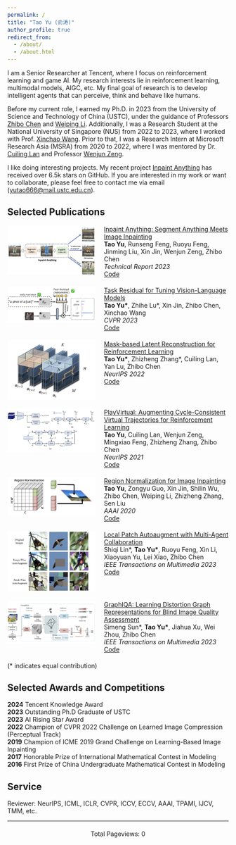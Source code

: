 ```yaml
---
permalink: /
title: "Tao Yu (俞涛)"
author_profile: true
redirect_from: 
  - /about/
  - /about.html
---
```


I am a Senior Researcher at Tencent, where I focus on reinforcement learning and game AI. My research interests lie in reinforcement learning, multimodal models, AIGC, etc. My final goal of research is to develop intelligent agents that can perceive, think and behave like humans.

Before my current role, I earned my Ph.D. in 2023 from the University of Science and Technology of China (USTC), under the guidance of Professors [Zhibo Chen](https://faculty.ustc.edu.cn/chenzhibo/) and [Weiping Li](https://ieeexplore.ieee.org/author/37349978300). Additionally, I was a Research Student at the National University of Singapore (NUS) from 2022 to 2023, where I worked with Prof. [Xinchao Wang](https://sites.google.com/site/sitexinchaowang/). Prior to that, I was a Research Intern at Microsoft Research Asia (MSRA) from 2020 to 2022, where I was mentored by Dr. [Cuiling Lan](https://www.microsoft.com/en-us/research/people/culan/) and Professor [Wenjun Zeng](https://www.eitech.edu.cn/?p=leader-Wenjun%20Zeng&tid=19&lang=en).

I like doing interesting projects. My recent project [Inpaint Anything](https://github.com/geekyutao/inpaint-anything) has received over 6.5k stars on GitHub. If you are interested in my work or want to collaborate, please feel free to contact me via email (yutao666@mail.ustc.edu.cn).


Selected Publications
------
<div class="publication" style="display: flex; align-items: flex-start; margin-bottom: 20px;">
  <img src="../images/inpaint-anything.png" alt="Paper Image 1" style="max-width: 200px; height: auto; margin-right: 20px;">
  <div class="publication-details">
    <a href="https://arxiv.org/pdf/2304.06790">Inpaint Anything: Segment Anything Meets Image Inpainting</a><br>
    <b>Tao Yu</b>, Runseng Feng, Ruoyu Feng, Jinming Liu, Xin Jin, Wenjun Zeng, Zhibo Chen <br>
    <em>Technical Report 2023</em> <br>
    <a href="https://github.com/geekyutao/Inpaint-Anything">Code</a>
  </div>
</div>

<div class="publication" style="display: flex; align-items: flex-start; margin-bottom: 20px;">
  <img src="../images/taskres.png" alt="Paper Image 2" style="max-width: 200px; height: auto; margin-right: 20px;">
  <div class="publication-details">
    <a href="https://arxiv.org/pdf/2211.10277">Task Residual for Tuning Vision-Language Models</a><br>
    <b>Tao Yu*</b>, Zhihe Lu*, Xin Jin, Zhibo Chen, Xinchao Wang <br>
    <em>CVPR 2023</em> <br>
    <a href="https://github.com/geekyutao/TaskRes">Code</a>
  </div>
</div>

<div class="publication" style="display: flex; align-items: flex-start; margin-bottom: 20px;">
  <img src="../images/mlr.png" alt="Paper Image 2" style="max-width: 200px; height: auto; margin-right: 20px;">
  <div class="publication-details">
    <a href="https://arxiv.org/pdf/2201.12096">Mask-based Latent Reconstruction for Reinforcement Learning</a><br>
    <b>Tao Yu*</b>, Zhizheng Zhang*, Cuiling Lan, Yan Lu, Zhibo Chen <br>
    <em>NeurIPS 2022</em> <br>
    <a href="https://github.com/microsoft/Mask-based-Latent-Reconstruction">Code</a>
  </div>
</div>

<div class="publication" style="display: flex; align-items: flex-start; margin-bottom: 20px;">
  <img src="../images/playvirtual.png" alt="Paper Image 2" style="max-width: 200px; height: auto; margin-right: 20px;">
  <div class="publication-details">
    <a href="https://arxiv.org/pdf/2106.04152">PlayVirtual: Augmenting Cycle-Consistent Virtual Trajectories for Reinforcement Learning</a><br>
    <b>Tao Yu</b>, Cuiling Lan, Wenjun Zeng, Mingxiao Feng, Zhizheng Zhang, Zhibo Chen <br>
    <em>NeurIPS 2021</em> <br>
    <a href="https://github.com/microsoft/PlayVirtual">Code</a>
  </div>
</div>

<div class="publication" style="display: flex; align-items: flex-start; margin-bottom: 20px;">
  <img src="../images/rn.png" alt="Paper Image 2" style="max-width: 200px; height: auto; margin-right: 20px;">
  <div class="publication-details">
    <a href="https://arxiv.org/pdf/1911.10375">Region Normalization for Image Inpainting</a><br>
    <b>Tao Yu</b>, Zongyu Guo, Xin Jin, Shilin Wu, Zhibo Chen, Weiping Li, Zhizheng Zhang, Sen Liu <br>
    <em>AAAI 2020</em> <br>
    <a href="https://github.com/geekyutao/RN">Code</a>
  </div>
</div>

<div class="publication" style="display: flex; align-items: flex-start; margin-bottom: 20px;">
  <img src="../images/paa.png" alt="Paper Image 2" style="max-width: 200px; height: auto; margin-right: 20px;">
  <div class="publication-details">
    <a href="https://arxiv.org/pdf/2103.11099">Local Patch Autoaugment with Multi-Agent Collaboration</a><br>
    Shiqi Lin*, <b>Tao Yu*</b>, Ruoyu Feng, Xin Li, Xiaoyuan Yu, Lei Xiao, Zhibo Chen <br>
    <em>IEEE Transactions on Multimedia 2023</em> <br>
    <a href="https://github.com/LinShiqi047/PatchAutoAugment">Code</a>
  </div>
</div>

<div class="publication" style="display: flex; align-items: flex-start; margin-bottom: 20px;">
  <img src="../images/graphiqa.png" alt="Paper Image 2" style="max-width: 200px; height: auto; margin-right: 20px;">
  <div class="publication-details">
    <a href="https://arxiv.org/pdf/2103.07666">GraphIQA: Learning Distortion Graph Representations for Blind Image Quality Assessment</a><br>
    Simeng Sun*, <b>Tao Yu*</b>, Jiahua Xu, Wei Zhou, Zhibo Chen <br>
    <em>IEEE Transactions on Multimedia 2023</em> <br>
    <a href="https://github.com/geekyutao/GraphIQA">Code</a>
  </div>
</div>
(* indicates equal contribution)

Selected Awards and Competitions
------
<ul style="list-style-type: none; padding: 0;">
  <li><strong>2024</strong>   Tencent Knowledge Award</li>
  <li><strong>2023</strong>   Outstanding Ph.D Graduate of USTC</li>
  <li><strong>2023</strong>   AI Rising Star Award</li>
  <li><strong>2022</strong>   Champion of CVPR 2022 Challenge on Learned Image Compression (Perceptual Track)</li>
  <li><strong>2019</strong>   Champion of ICME 2019 Grand Challenge on Learning-Based Image Inpainting</li>
  <li><strong>2017</strong>   Honorable Prize of International Mathematical Contest in Modeling</li>
  <li><strong>2016</strong>   First Prize of China Undergraduate Mathematical Contest in Modeling</li>
</ul>

Service
------
Reviewer: NeurIPS, ICML, ICLR, CVPR, ICCV, ECCV, AAAI, TPAMI, IJCV, TMM, etc.

------
<script>
  // Function to update pageviews count
  function updatePageviews() {
    // Get the current count from localStorage
    let pageviews = localStorage.getItem('pageviews');
    if (pageviews === null) {
      pageviews = 0;
    } else {
      pageviews = parseInt(pageviews);
    }
    // Increment the count
    pageviews += 1;
    // Update the count in localStorage
    localStorage.setItem('pageviews', pageviews);
    // Update the count in the HTML
    document.getElementById('view-count').innerText = pageviews;
  }

  // Call the function to update pageviews on page load
  updatePageviews();
</script>

<!-- ClustrMaps Embed Code -->
<div style="text-align: center; margin-top: 20px;">
  <script type="text/javascript" id="clustrmaps" src="//clustrmaps.com/map_v2.js?d=QQILTdW3qmmECKaOlJfnIkG7sCpE_xNVeL1pu10oBUw&cl=ffffff&w=a"></script>
</div>

<!-- Pageviews Counter -->
<div id="pageviews" style="text-align: center; margin-top: 20px;">
  Total Pageviews: <span id="view-count">0</span>
</div>